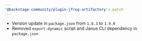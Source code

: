 ```yaml
---
'@backstage-community/plugin-jfrog-artifactory': patch
---
```


- Version update in `package.json` from `1.8.3` to `1.9.0`
- Removed `export-dynamic` script and Janus CLI dependency in `package.json`
